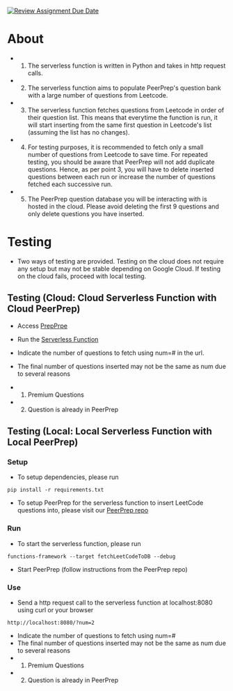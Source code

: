 [![Review Assignment Due Date](https://classroom.github.com/assets/deadline-readme-button-24ddc0f5d75046c5622901739e7c5dd533143b0c8e959d652212380cedb1ea36.svg)](https://classroom.github.com/a/UxpU_KWG)

# About

- 1. The serverless function is written in Python and takes in http request calls.
- 2. The serverless function aims to populate PeerPrep's question bank with a large number of questions from Leetcode.
- 3. The serverless function fetches questions from Leetcode in order of their question list. This means that everytime the function is run, it will start inserting from the same first question in Leetcode's list (assuming the list has no changes).
- 4. For testing purposes, it is recommended to fetch only a small number of questions from Leetcode to save time. For repeated testing, you should be aware that PeerPrep will not add duplicate questions. Hence, as per point 3, you will have to delete inserted questions between each run or increase the number of questions fetched each successive run.
- 5. The PeerPrep question database you will be interacting with is hosted in the cloud. Please avoid deleting the first 9 questions and only delete questions you have inserted.

# Testing

- Two ways of testing are provided. Testing on the cloud does not require any setup but may not be stable depending on Google Cloud. If testing on the cloud fails, proceed with local testing.

## Testing (Cloud: Cloud Serverless Function with Cloud PeerPrep)

- Access [PrepPrpe](http://35.247.174.141:3000/)

- Run the [Serverless Function](https://asia-southeast1-peerprep-402404.cloudfunctions.net/serverlessfunc/?num=5)

- Indicate the number of questions to fetch using num=# in the url.
- The final number of questions inserted may not be the same as num due to several reasons
- 1. Premium Questions
- 2. Question is already in PeerPrep

## Testing (Local: Local Serverless Function with Local PeerPrep)

### Setup

- To setup dependencies, please run

```
pip install -r requirements.txt
```

- To setup PeerPrep for the serverless function to insert LeetCode questions into, please visit our [PeerPrep repo](https://github.com/CS3219-AY2324S1/ay2324s1-course-assessment-g22)

### Run

- To start the serverless function, please run

```
functions-framework --target fetchLeetCodeToDB --debug
```

- Start PeerPrep (follow instructions from the PeerPrep repo)

### Use

- Send a http request call to the serverless function at localhost:8080 using curl or your browser

```
http://localhost:8080/?num=2
```

- Indicate the number of questions to fetch using num=#
- The final number of questions inserted may not be the same as num due to several reasons
- 1. Premium Questions
- 2. Question is already in PeerPrep
